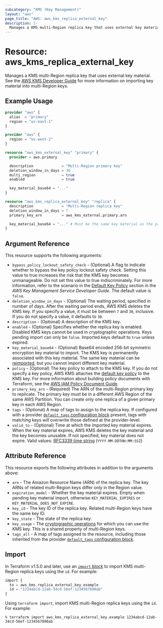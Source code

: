 ```yaml
---
subcategory: "KMS (Key Management)"
layout: "aws"
page_title: "AWS: aws_kms_replica_external_key"
description: |-
  Manages a KMS multi-Region replica key that uses external key material.
---
```


# Resource: aws_kms_replica_external_key

Manages a KMS multi-Region replica key that uses external key material.
See the [AWS KMS Developer Guide](https://docs.aws.amazon.com/kms/latest/developerguide/multi-region-keys-import.html) for more information on importing key material into multi-Region keys.

## Example Usage

```terraform
provider "aws" {
  alias  = "primary"
  region = "us-east-1"
}

provider "aws" {
  region = "us-west-2"
}

resource "aws_kms_external_key" "primary" {
  provider = aws.primary

  description             = "Multi-Region primary key"
  deletion_window_in_days = 30
  multi_region            = true
  enabled                 = true

  key_material_base64 = "..."
}

resource "aws_kms_replica_external_key" "replica" {
  description             = "Multi-Region replica key"
  deletion_window_in_days = 7
  primary_key_arn         = aws_kms_external.primary.arn

  key_material_base64 = "..." # Must be the same key material as the primary's.
}
```

## Argument Reference

This resource supports the following arguments:

* `bypass_policy_lockout_safety_check` - (Optional) A flag to indicate whether to bypass the key policy lockout safety check.
Setting this value to true increases the risk that the KMS key becomes unmanageable. Do not set this value to true indiscriminately.
For more information, refer to the scenario in the [Default Key Policy](https://docs.aws.amazon.com/kms/latest/developerguide/key-policies.html#key-policy-default-allow-root-enable-iam) section in the _AWS Key Management Service Developer Guide_.
The default value is `false`.
* `deletion_window_in_days` - (Optional) The waiting period, specified in number of days. After the waiting period ends, AWS KMS deletes the KMS key.
If you specify a value, it must be between `7` and `30`, inclusive. If you do not specify a value, it defaults to `30`.
* `description` - (Optional) A description of the KMS key.
* `enabled` - (Optional) Specifies whether the replica key is enabled. Disabled KMS keys cannot be used in cryptographic operations. Keys pending import can only be `false`. Imported keys default to `true` unless expired.
* `key_material_base64` - (Optional) Base64 encoded 256-bit symmetric encryption key material to import. The KMS key is permanently associated with this key material. The same key material can be [reimported](https://docs.aws.amazon.com/kms/latest/developerguide/importing-keys.html#reimport-key-material), but you cannot import different key material.
* `policy` - (Optional) The key policy to attach to the KMS key. If you do not specify a key policy, AWS KMS attaches the [default key policy](https://docs.aws.amazon.com/kms/latest/developerguide/key-policies.html#key-policy-default) to the KMS key.
For more information about building policy documents with Terraform, see the [AWS IAM Policy Document Guide](https://learn.hashicorp.com/terraform/aws/iam-policy).
* `primary_key_arn` - (Required) The ARN of the multi-Region primary key to replicate. The primary key must be in a different AWS Region of the same AWS Partition. You can create only one replica of a given primary key in each AWS Region.
* `tags` - (Optional) A map of tags to assign to the replica key. If configured with a provider [`default_tags` configuration block](https://registry.terraform.io/providers/hashicorp/aws/latest/docs#default_tags-configuration-block) present, tags with matching keys will overwrite those defined at the provider-level.
* `valid_to` - (Optional) Time at which the imported key material expires. When the key material expires, AWS KMS deletes the key material and the key becomes unusable. If not specified, key material does not expire. Valid values: [RFC3339 time string](https://tools.ietf.org/html/rfc3339#section-5.8) (`YYYY-MM-DDTHH:MM:SSZ`)

## Attribute Reference

This resource exports the following attributes in addition to the arguments above:

* `arn` - The Amazon Resource Name (ARN) of the replica key. The key ARNs of related multi-Region keys differ only in the Region value.
* `expiration_model` - Whether the key material expires. Empty when pending key material import, otherwise `KEY_MATERIAL_EXPIRES` or `KEY_MATERIAL_DOES_NOT_EXPIRE`.
* `key_id` - The key ID of the replica key. Related multi-Region keys have the same key ID.
* `key_state` - The state of the replica key.
* `key_usage` - The [cryptographic operations](https://docs.aws.amazon.com/kms/latest/developerguide/concepts.html#cryptographic-operations) for which you can use the KMS key. This is a shared property of multi-Region keys.
* `tags_all` - A map of tags assigned to the resource, including those inherited from the provider [`default_tags` configuration block](https://registry.terraform.io/providers/hashicorp/aws/latest/docs#default_tags-configuration-block).

## Import

In Terraform v1.5.0 and later, use an [`import` block](https://developer.hashicorp.com/terraform/language/import) to import KMS multi-Region replica keys using the `id`. For example:

```terraform
import {
  to = aws_kms_replica_external_key.example
  id = "1234abcd-12ab-34cd-56ef-1234567890ab"
}
```

Using `terraform import`, import KMS multi-Region replica keys using the `id`. For example:

```console
% terraform import aws_kms_replica_external_key.example 1234abcd-12ab-34cd-56ef-1234567890ab
```
